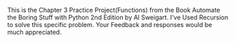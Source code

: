This is the Chapter 3 Practice Project(Functions) from the Book Automate the Boring Stuff with Python 2nd Edition by Al Sweigart. I've Used Recursion to solve this specific problem. Your Feedback and responses would be much appreciated. 
